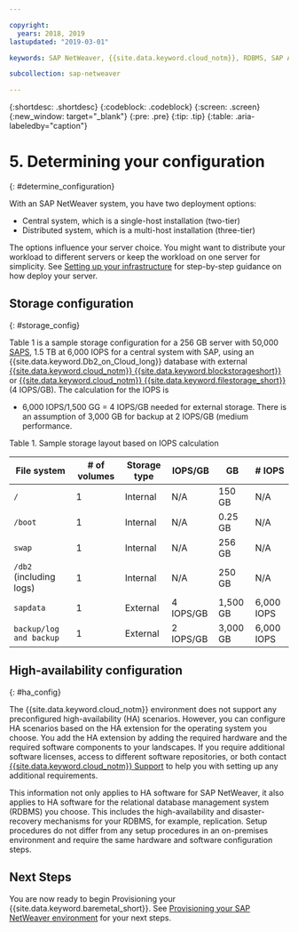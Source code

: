 ```yaml
---

copyright:
  years: 2018, 2019
lastupdated: "2019-03-01"

keywords: SAP NetWeaver, {{site.data.keyword.cloud_notm}}, RDBMS, SAP Application Performance Standards, SAPS, SAP Certified, database

subcollection: sap-netweaver

---
```


{:shortdesc: .shortdesc}
{:codeblock: .codeblock}
{:screen: .screen}
{:new_window: target="_blank"}
{:pre: .pre}
{:tip: .tip}
{:table: .aria-labeledby="caption"}


# 5. Determining your configuration
{: #determine_configuration}

With an SAP NetWeaver system, you have two deployment options:
  * Central system, which is a single-host installation (two-tier)
  * Distributed system, which is a multi-host installation (three-tier)

The options influence your server choice. You might want to distribute your workload to different servers or keep the workload on one server for simplicity. See [Setting up your infrastructure](/docs/infrastructure/sap-netweaver?topic=sap-netweaver-set_up_infrastructure#set_up_infrastructure) for step-by-step guidance on how deploy your server.

## Storage configuration
{: #storage_config}

Table 1 is a sample storage configuration for a 256 GB server with 50,000 [SAPS](/docs/infrastructure/sap-netweaver?topic=sap-netweaver-size_the_server#size_the_server), 1.5 TB at 6,000 IOPS for a central system with SAP, using an {{site.data.keyword.Db2_on_Cloud_long}} database with external [{{site.data.keyword.cloud_notm}} {{site.data.keyword.blockstorageshort}}](/docs/infrastructure/BlockStorage?topic=BlockStorage-getting-started#getting-started) or [{{site.data.keyword.cloud_notm}} {{site.data.keyword.filestorage_short}}](/docs/infrastructure/FileStorage?topic=FileStorage-getting-started#getting-started) (4 IOPS/GB). The calculation for the IOPS is

  * 6,000 IOPS/1,500 GG = 4 IOPS/GB needed for external storage. There is an assumption of 3,000 GB for backup at 2 IOPS/GB (medium performance.

Table 1. Sample storage layout based on IOPS calculation

| File system | # of volumes | Storage type | IOPS/GB | GB | # IOPS |
| --- | --- | --- | --- | --- | --- |
| `/` | 1 | Internal | N/A | 150 GB | N/A |
| `/boot` | 1 | Internal | N/A | 0.25 GB | N/A |
| `swap` | 1 | Internal | N/A | 256 GB | N/A |
| `/db2` (including logs) | 1 | Internal | N/A | 250 GB | N/A |
| `sapdata` | 1 | External | 4 IOPS/GB | 1,500 GB | 6,000 IOPS |
| `backup/log and backup` | 1 | External | 2 IOPS/GB | 3,000 GB | 6,000 IOPS |

## High-availability configuration
{: #ha_config}

The {{site.data.keyword.cloud_notm}} environment does not support any preconfigured high-availability (HA) scenarios. However, you can configure HA scenarios based on the HA extension for the operating system you choose. You add the HA extension by adding the required hardware and the required software components to your landscapes. If you require additional software licenses, access to different software repositories, or both contact [{{site.data.keyword.cloud_notm}} Support](/docs/get-support?topic=get-support-getting-customer-support#getting-customer-support) to help you with setting up any additional requirements.

This information not only applies to HA software for SAP NetWeaver, it also applies to HA software for the relational database management system (RDBMS) you choose. This includes the high-availability and disaster-recovery mechanisms for your RDBMS, for example, replication. Setup procedures do not differ from any setup procedures in an on-premises environment and require the same hardware and software configuration steps.

## Next Steps

You are now ready to begin Provisioning your {{site.data.keyword.baremetal_short}}. See [Provisioning your SAP NetWeaver environment](/docs/infrastructure/sap-netweaver?topic=sap-netweaver-provision_environment#provision_environment) for your next steps.

